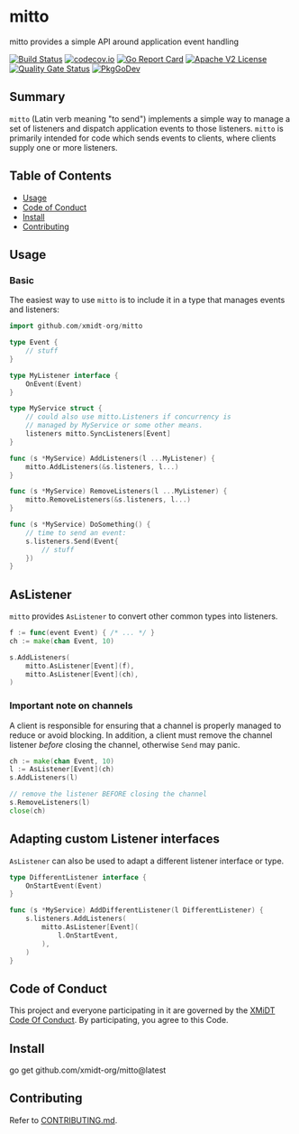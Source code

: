 # mitto

mitto provides a simple API around application event handling

[![Build Status](https://github.com/xmidt-org/mitto/workflows/CI/badge.svg)](https://github.com/xmidt-org/mitto/actions)
[![codecov.io](http://codecov.io/github/xmidt-org/mitto/coverage.svg?branch=main)](http://codecov.io/github/xmidt-org/mitto?branch=main)
[![Go Report Card](https://goreportcard.com/badge/github.com/xmidt-org/mitto)](https://goreportcard.com/report/github.com/xmidt-org/mitto)
[![Apache V2 License](http://img.shields.io/badge/license-Apache%20V2-blue.svg)](https://github.com/xmidt-org/mitto/blob/main/LICENSE)
[![Quality Gate Status](https://sonarcloud.io/api/project_badges/measure?project=xmidt-org_mitto&metric=alert_status)](https://sonarcloud.io/dashboard?id=xmidt-org_mitto)
[![PkgGoDev](https://pkg.go.dev/badge/github.com/xmidt-org/mitto)](https://pkg.go.dev/github.com/xmidt-org/mitto)

## Summary

`mitto` (Latin verb meaning "to send") implements a simple way to manage a set of listeners and
dispatch application events to those listeners. `mitto` is primarily intended for code which
sends events to clients, where clients supply one or more listeners.

## Table of Contents

- [Usage](#usage)
- [Code of Conduct](#code-of-conduct)
- [Install](#install)
- [Contributing](#contributing)

## Usage

### Basic

The easiest way to use `mitto` is to include it in a type that manages events and listeners:

```go
import github.com/xmidt-org/mitto

type Event {
    // stuff
}

type MyListener interface {
    OnEvent(Event)
}

type MyService struct {
    // could also use mitto.Listeners if concurrency is
    // managed by MyService or some other means.
    listeners mitto.SyncListeners[Event]
}

func (s *MyService) AddListeners(l ...MyListener) {
    mitto.AddListeners(&s.listeners, l...)
}

func (s *MyService) RemoveListeners(l ...MyListener) {
    mitto.RemoveListeners(&s.listeners, l...)
}

func (s *MyService) DoSomething() {
    // time to send an event:
    s.listeners.Send(Event{
        // stuff
    })
}
```

## AsListener

`mitto` provides `AsListener` to convert other common types into listeners.

```go
f := func(event Event) { /* ... */ }
ch := make(chan Event, 10)

s.AddListeners(
    mitto.AsListener[Event](f),
    mitto.AsListener[Event](ch),
)
```

### Important note on channels

A client is responsible for ensuring that a channel is properly managed to reduce or avoid blocking. In addition, a client must remove the channel listener *before* closing the channel, otherwise `Send` may panic.

```go
ch := make(chan Event, 10)
l := AsListener[Event](ch)
s.AddListeners(l)

// remove the listener BEFORE closing the channel
s.RemoveListeners(l)
close(ch)
```

## Adapting custom Listener interfaces

`AsListener` can also be used to adapt a different listener interface or type.

```go
type DifferentListener interface {
    OnStartEvent(Event)
}

func (s *MyService) AddDifferentListener(l DifferentListener) {
    s.listeners.AddListeners(
        mitto.AsListener[Event](
            l.OnStartEvent,
        ),
    )
}
```

## Code of Conduct

This project and everyone participating in it are governed by the [XMiDT Code Of Conduct](https://xmidt.io/docs/community/code_of_conduct/). 
By participating, you agree to this Code.

## Install

go get github.com/xmidt-org/mitto@latest

## Contributing

Refer to [CONTRIBUTING.md](CONTRIBUTING.md).
